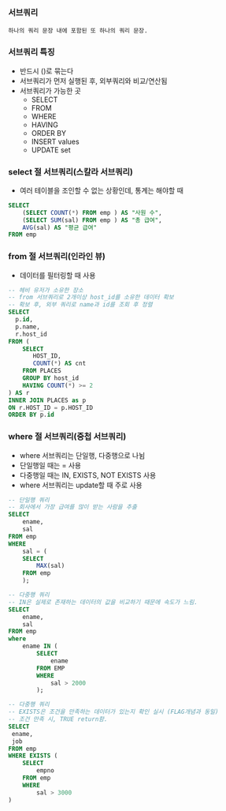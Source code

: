 ### 서브쿼리

    하나의 쿼리 문장 내에 포함된 또 하나의 쿼리 문장.

### 서브쿼리 특징

- 반드시 ()로 묶는다
- 서브쿼리가 먼저 실행된 후, 외부쿼리와 비교/연산됨
- 서브쿼리가 가능한 곳
  - SELECT
  - FROM
  - WHERE
  - HAVING
  - ORDER BY
  - INSERT values
  - UPDATE set

### select 절 서브쿼리(스칼라 서브쿼리)

- 여러 테이블을 조인할 수 없는 상황인데, 통계는 해야할 때

```sql
SELECT
    (SELECT COUNT(*) FROM emp ) AS "사원 수",
    (SELECT SUM(sal) FROM emp ) AS "총 급여",
    AVG(sal) AS "평균 급여"
FROM emp
```

### from 절 서브쿼리(인라인 뷰)

- 데이터를 필터링할 때 사용

```sql
-- 헤비 유저가 소유한 장소
-- from 서브쿼리로 2개이상 host_id를 소유한 데이터 확보
-- 확보 후, 외부 쿼리로 name과 id를 조회 후 정렬
SELECT
  p.id,
  p.name,
  r.host_id
FROM (
    SELECT
       HOST_ID,
       COUNT(*) AS cnt
    FROM PLACES
    GROUP BY host_id
    HAVING COUNT(*) >= 2
) AS r
INNER JOIN PLACES as p
ON r.HOST_ID = p.HOST_ID
ORDER BY p.id
```

### where 절 서브쿼리(중첩 서브쿼리)

- where 서브쿼리는 단일행, 다중행으로 나뉨
- 단일행일 때는 = 사용
- 다중행일 때는 IN, EXISTS, NOT EXISTS 사용
- where 서브쿼리는 update할 때 주로 사용

```sql
-- 단일행 쿼리
-- 회사에서 가장 급여를 많이 받는 사람을 추출
SELECT
	ename,
	sal
FROM emp
WHERE
	sal = (
    SELECT
        MAX(sal)
    FROM emp
    );
```

```sql
-- 다중행 쿼리
-- IN은 실제로 존재하는 데이터의 값을 비교하기 때문에 속도가 느림.
SELECT
	ename,
	sal
FROM emp
where
	ename IN (
        SELECT
            ename
        FROM EMP
        WHERE
            sal > 2000
        );
```

```sql
-- 다중행 쿼리
-- EXISTS은 조건을 만족하는 데이터가 있는지 확인 실시 (FLAG개념과 동일)
-- 조건 만족 시, TRUE return함.
SELECT
 ename,
 job
FROM emp
WHERE EXISTS (
	SELECT
	    empno
	FROM emp
	WHERE
        sal > 3000
)

```
